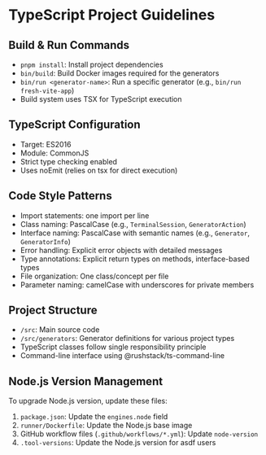 # TypeScript Project Guidelines

## Build & Run Commands
- `pnpm install`: Install project dependencies
- `bin/build`: Build Docker images required for the generators 
- `bin/run <generator-name>`: Run a specific generator (e.g., `bin/run fresh-vite-app`)
- Build system uses TSX for TypeScript execution

## TypeScript Configuration
- Target: ES2016
- Module: CommonJS
- Strict type checking enabled
- Uses noEmit (relies on tsx for direct execution)

## Code Style Patterns
- Import statements: one import per line
- Class naming: PascalCase (e.g., `TerminalSession`, `GeneratorAction`)
- Interface naming: PascalCase with semantic names (e.g., `Generator`, `GeneratorInfo`)
- Error handling: Explicit error objects with detailed messages
- Type annotations: Explicit return types on methods, interface-based types
- File organization: One class/concept per file
- Parameter naming: camelCase with underscores for private members

## Project Structure
- `/src`: Main source code
- `/src/generators`: Generator definitions for various project types
- TypeScript classes follow single responsibility principle
- Command-line interface using @rushstack/ts-command-line

## Node.js Version Management
To upgrade Node.js version, update these files:
1. `package.json`: Update the `engines.node` field
2. `runner/Dockerfile`: Update the Node.js base image
3. GitHub workflow files (`.github/workflows/*.yml`): Update `node-version`
4. `.tool-versions`: Update the Node.js version for asdf users